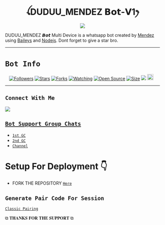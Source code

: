  

<h1 align="center">ꪶDUDUU_MENDEZ 𝗕𝗼𝘁-𝗩1ꫂ<br></h1>
<p align="center">
<img src="https://telegra.ph/file/abf6c41b862aee9d0ddec.jpg" />
</p>

<p align="center">

DUDUU_MENDEZ 𝘽𝙤𝙩 Multi Device is a whatsapp bot created by <a href="https://github.com/duduumendez2" target="_blank">Mendez</a> using <a href="https://github.com/adiwajshing/Baileys" target="_blank">Baileys</a> and <a href="https://github.com/nodejs" target="_blank">Nodejs</a>. Dont forget to give a star bro.
</p>



------

# ```Bot Info```
<p align="center">
<a href="https://github.com/duduumendez2/followers"><img title="Followers" src="https://img.shields.io/github/followers/duduumendez2?color=red&style=flat-square"></a>
<a href="https://github.com/duduumendez2/DUDUU_MENDEZ-V1-BUG/stargazers/"><img title="Stars" src="https://img.shields.io/github/stars/duduumendez2/DUDUU_MENDEZ-V1-BUG?color=blue&style=flat-square"></a>
<a href="https://github.com/duduumendez2/DUDUU_MENDEZ-V1-BUG/network/members"><img title="Forks" src="https://img.shields.io/github/forks/duduumendez2/DUDUU_MENDEZ-V1-BUG?color=red&style=flat-square"></a>
<a href="https://github.com/duduumendez2/DUDUU_MENDEZ-V1-BUG/watchers"><img title="Watching" src="https://img.shields.io/github/watchers/duduumendez2/DUDUU_MENDEZ-V1-BUG?label=Watchers&color=blue&style=flat-square"></a>
<a href="https://github.com/duduumendez2/DUDUU_MENDEZ-V1-BUG"><img title="Open Source" src="https://img.shields.io/badge/Author-Mendez%20Bot%20Inc.-red?v=103"></a>
<a href="https://github.com/duduumendez2/DUDUU_MENDEZ-V1-BUG"><img title="Size" src="https://img.shields.io/github/repo-size/duduumendez2/DUDUU_MENDEZ-V1-BUG?style=flat-square&color=green"></a>
<a href="https://hits.seeyoufarm.com"><img src="https://hits.seeyoufarm.com/api/count/incr/badge.svg?url=https%3A%2F%2Fgithub.com%2duduumendez2%2FDUDUU_MENDEZ-V1-BUG&count_bg=%2379C83D&title_bg=%23555555&icon=probot.svg&icon_color=%2300FF6D&title=hits&edge_flat=false"/></a>
<a href="https://github.com/duduumendez2/DUDUU_MENDEZ-V1-BUG/graphs/commit-activity"><img height="20" src="https://img.shields.io/badge/Maintained%3F-yes-green.svg"></a>&nbsp;&nbsp;
</p>
<p align='center'>
    </p>

-------

## ```Connect With Me```
<p align="center">

<a href="https://chat.whatsapp.com/EPSGKau0IVi7J5lyOJO7Jk"><img src="https://img.shields.io/badge/WhatsApp ?style=for-the-badge&logo=whatsapp&logoColor=white&link=httpshttps://chat.whatsapp.com/EPwSGKau0IVi7J5lyOJO7Jk" /><br>


## ```Bot Support Group Chats```

- [`1st GC`](https://chat.whatsapp.com/LlCjedKuIJZD0sHYsKoTqr)
- [`2nd GC`](https://chat.whatsapp.com/LlCjedKuIJZD0sHYsKoTqr)
- [`Channel`](https://whatsapp.com/channel/0029VacgCaPKmCPGmTmrnT)



# Setup For Deployment 👇

- FORK THE REPOSITORY [`Here`](https://github.com/duduumendez2/DUDUU_MENDEZ-V1-BUG/fork)

## `Generate Pair Code For Session`

[`Classic Pairing`](https://replit.com/@pesguru02/Classic-Pairing)





 ⧉ 𝐓𝐇𝐀𝐍𝐊𝐒 𝐅𝐎𝐑 𝐓𝐇𝐄 𝐒𝐔𝐏𝐏𝐎𝐑𝐓 ⧉
